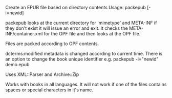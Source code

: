 Create an EPUB file based on directory contents
Usage: packepub [-i=newid] <epubname>

packepub looks at the current directory for 'mimetype' and META-INF if they don't exist it will issue an error and exit.
It checks the META-INF/container.xml for the OPF file and then looks at the OPF file.

Files are packed according to OPF contents.

dcterms:modified metadata is changed according to current time.
There is an option to change the book unique identifier e.g. packepub -i="newid" demo.epub

Uses XML::Parser and Archive::Zip

Works with books in all languages.
It will not work if one of the files contains spaces or special characters in it's name.

